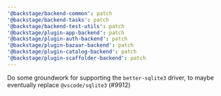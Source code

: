 ```yaml
---
'@backstage/backend-common': patch
'@backstage/backend-tasks': patch
'@backstage/backend-test-utils': patch
'@backstage/plugin-app-backend': patch
'@backstage/plugin-auth-backend': patch
'@backstage/plugin-bazaar-backend': patch
'@backstage/plugin-catalog-backend': patch
'@backstage/plugin-scaffolder-backend': patch
---
```


Do some groundwork for supporting the `better-sqlite3` driver, to maybe eventually replace `@vscode/sqlite3` (#9912)
